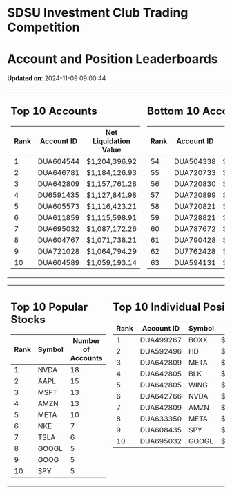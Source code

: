 # SDSU Investment Club Trading Competition 
 # Account and Position Leaderboards

**Updated on**: 2024-11-09 09:00:44

<table><tr><td valign="top">

## Top 10 Accounts
| Rank | Account ID | Net Liquidation Value |
|------|------------|-----------------------|
| 1 | DUA604544 | $1,204,396.92 |
| 2 | DUA646781 | $1,184,126.93 |
| 3 | DUA642809 | $1,157,761.28 |
| 4 | DU6591435 | $1,127,841.98 |
| 5 | DUA605573 | $1,116,423.21 |
| 6 | DUA611859 | $1,115,598.91 |
| 7 | DUA695032 | $1,087,172.26 |
| 8 | DUA604767 | $1,071,738.21 |
| 9 | DUA721028 | $1,064,794.29 |
| 10 | DUA604589 | $1,059,193.14 |

</td><td valign="top">

## Bottom 10 Accounts
| Rank | Account ID | Net Liquidation Value |
|------|------------|-----------------------|
| 54 | DUA504338 | $1,005,908.93 |
| 55 | DUA720733 | $1,005,841.67 |
| 56 | DUA720830 | $1,005,841.67 |
| 57 | DUA720899 | $1,005,841.67 |
| 58 | DUA720821 | $1,005,841.67 |
| 59 | DUA728821 | $1,005,482.96 |
| 60 | DUA787672 | $1,004,645.80 |
| 61 | DUA790428 | $1,004,645.80 |
| 62 | DU7762428 | $995,276.83 |
| 63 | DUA594131 | $987,962.69 |

</td></tr></table>

<table><tr><td valign="top">

## Top 10 Popular Stocks
| Rank | Symbol | Number of Accounts |
|------|--------|--------------------|
| 1 | NVDA | 18 |
| 2 | AAPL | 15 |
| 3 | MSFT | 13 |
| 4 | AMZN | 13 |
| 5 | META | 10 |
| 6 | NKE | 7 |
| 7 | TSLA | 6 |
| 8 | GOOGL | 5 |
| 9 | GOOG | 5 |
| 10 | SPY | 5 |

</td><td valign="top">

## Top 10 Individual Positions
| Rank | Account ID | Symbol | Cost | Total Value |
|------|------------|--------|-----------|-------------|
| 1 | DUA499267 | BOXX | $599,207.78 | $599,207.78 |
| 2 | DUA592496 | HD | $218,226.53 | $218,226.53 |
| 3 | DUA642809 | META | $198,529.77 | $198,529.77 |
| 4 | DUA642805 | BLK | $198,481.01 | $198,481.01 |
| 5 | DUA642805 | WING | $198,339.03 | $198,339.03 |
| 6 | DUA642766 | NVDA | $195,171.67 | $195,171.67 |
| 7 | DUA642809 | AMZN | $184,214.68 | $184,214.68 |
| 8 | DUA633350 | META | $173,346.51 | $173,346.51 |
| 9 | DUA608435 | SPY | $171,717.02 | $171,717.02 |
| 10 | DUA695032 | GOOGL | $170,066.26 | $170,066.26 |

</td></tr></table>
